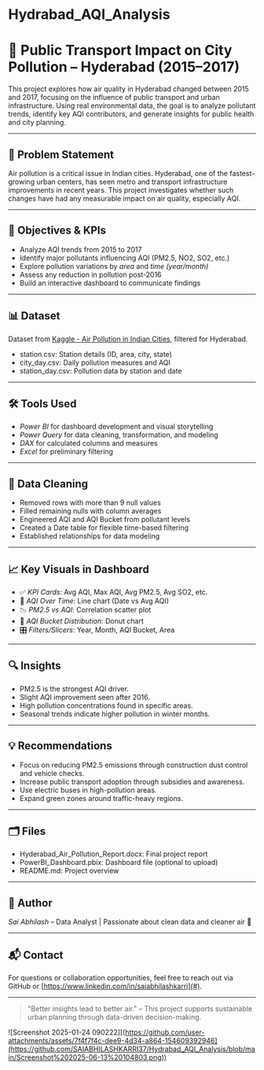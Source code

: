 # Hydrabad_AQI_Analysis

# 🌆 Public Transport Impact on City Pollution – Hyderabad (2015–2017)

This project explores how air quality in Hyderabad changed between 2015 and 2017, focusing on the influence of public transport and urban infrastructure. Using real environmental data, the goal is to analyze pollutant trends, identify key AQI contributors, and generate insights for public health and city planning.

---

## 📌 Problem Statement

Air pollution is a critical issue in Indian cities. Hyderabad, one of the fastest-growing urban centers, has seen metro and transport infrastructure improvements in recent years. This project investigates whether such changes have had any measurable impact on air quality, especially AQI.

---

## 🎯 Objectives & KPIs

- Analyze AQI trends from 2015 to 2017
- Identify major pollutants influencing AQI (PM2.5, NO2, SO2, etc.)
- Explore pollution variations by *area* and *time (year/month)*
- Assess any reduction in pollution post-2016
- Build an interactive dashboard to communicate findings

---

## 📊 Dataset

Dataset from [Kaggle - Air Pollution in Indian Cities](https://www.kaggle.com/datasets/rohanrao/air-quality-data-in-india), filtered for Hyderabad.

- station.csv: Station details (ID, area, city, state)
- city_day.csv: Daily pollution measures and AQI
- station_day.csv: Pollution data by station and date

---

## 🛠 Tools Used

- *Power BI* for dashboard development and visual storytelling
- *Power Query* for data cleaning, transformation, and modeling
- *DAX* for calculated columns and measures
- *Excel* for preliminary filtering

---

## 🧹 Data Cleaning

- Removed rows with more than 9 null values
- Filled remaining nulls with column averages
- Engineered AQI and AQI Bucket from pollutant levels
- Created a Date table for flexible time-based filtering
- Established relationships for data modeling

---

## 📈 Key Visuals in Dashboard

- ✅ *KPI Cards*: Avg AQI, Max AQI, Avg PM2.5, Avg SO2, etc.
- 📆 *AQI Over Time*: Line chart (Date vs Avg AQI)
- 📉 *PM2.5 vs AQI*: Correlation scatter plot
- 🍩 *AQI Bucket Distribution*: Donut chart
- 🎛 *Filters/Slicers*: Year, Month, AQI Bucket, Area

---

## 🔍 Insights

- PM2.5 is the strongest AQI driver.
- Slight AQI improvement seen after 2016.
- High pollution concentrations found in specific areas.
- Seasonal trends indicate higher pollution in winter months.

---

## 💡 Recommendations

- Focus on reducing PM2.5 emissions through construction dust control and vehicle checks.
- Increase public transport adoption through subsidies and awareness.
- Use electric buses in high-pollution areas.
- Expand green zones around traffic-heavy regions.

---

## 🗂 Files

- Hyderabad_Air_Pollution_Report.docx: Final project report
- PowerBI_Dashboard.pbix: Dashboard file (optional to upload)
- README.md: Project overview

---

## 👤 Author

*Sai Abhilash* – Data Analyst | Passionate about clean data and cleaner air 🌱

---

## 📬 Contact

For questions or collaboration opportunities, feel free to reach out via GitHub or [https://www.linkedin.com/in/saiabhilashkarri](#).

---

> "Better insights lead to better air." – This project supports sustainable urban planning through data-driven decision-making.


![Screenshot 2025-01-24 090222][(https://github.com/user-attachments/assets/7f4f7f4c-dee9-4d34-a864-154609392946](https://github.com/SAIABHILASHKARRI37/Hydrabad_AQI_Analysis/blob/main/Screenshot%202025-06-13%20104803.png))

